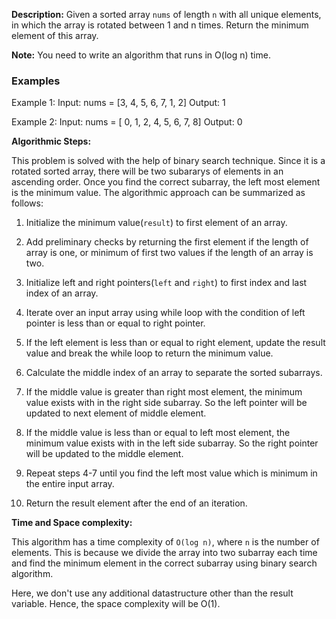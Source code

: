 **Description:**
Given a sorted array `nums` of length `n` with all unique elements, in which the array is rotated between 1 and n times. Return the minimum element of this array.

**Note:** You need to write an algorithm that runs in O(log n) time.

### Examples
Example 1:
Input: nums = [3, 4, 5, 6, 7, 1, 2]
Output: 1

Example 2:
Input: nums = [ 0, 1, 2, 4, 5, 6, 7, 8]
Output: 0

**Algorithmic Steps:**

This problem is solved with the help of binary search technique. Since it is a rotated sorted array, there will be two subararys of elements in an ascending order. Once you find the correct subarray, the left most element is the minimum value. The algorithmic approach can be summarized as follows:

1. Initialize the minimum value(`result`) to first element of an array.

2. Add preliminary checks by returning the first element if the length of array is one, or minimum of first two values if the length of an array is two.

3. Initialize left and right pointers(`left` and `right`) to first index and last index of an array.

4. Iterate over an input array using while loop with the condition of left pointer is less than or equal to right pointer.

5. If the left element is less than or equal to right element, update the result value and break the while loop to return the minimum value.

6. Calculate the middle index of an array to separate the sorted subarrays.

7. If the middle value is greater than right most element, the minimum value exists with in the right side subarray. So the left pointer will be updated to next element of middle element.

8. If the middle value is less than or equal to left most element, the minimum value exists with in the left side subarray. So the right pointer will be updated to the middle element.

9. Repeat steps 4-7 until you find the left most value which is minimum in the entire input array.

10. Return the result element after the end of an iteration.

**Time and Space complexity:**

This algorithm has a time complexity of `O(log n)`, where `n` is the number of elements. This is because we divide the array into two subarray each time and find the minimum element in the correct subarray using binary search algorithm. 

Here, we don't use any additional datastructure other than the result variable. Hence, the space complexity will be O(1).